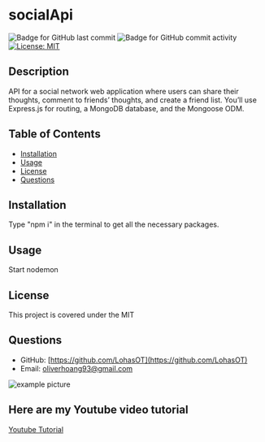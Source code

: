 # socialApi

![Badge for GitHub last commit](https://img.shields.io/github/last-commit/LohasOT/socialApi?style=flat&logo=appveyor) ![Badge for GitHub commit activity](https://img.shields.io/github/commit-activity/w/LohasOT/socialApi?color=purple) [![License: MIT](https://img.shields.io/badge/License-MIT-yellow.svg)](https://opensource.org/licenses/MIT)

## Description
API for a social network web application where users can share their thoughts, comment to friends’ thoughts, and create a friend list. You’ll use Express.js for routing, a MongoDB database, and the Mongoose ODM.

## Table of Contents
- [Installation](#Installation)
- [Usage](#Usage)
- [License](#License)
- [Questions](#Questions)

## Installation
Type "npm i" in the terminal to get all the necessary packages.

## Usage
Start nodemon

## License
This project is covered under the MIT

## Questions
- GitHub: [https://github.com/LohasOT](https://github.com/LohasOT)
- Email: [oliverhoang93@gmail.com](oliverhoang93@gmail.com)

<img src="https://user-images.githubusercontent.com/91640571/151683692-a5987b89-e534-42f8-89c1-cba2b1cabdfc.png" alt="example picture">

## Here are my Youtube video tutorial

  <a href="https://www.youtube.com/watch?v=cXn0gs5mw2o">Youtube Tutorial</a> 